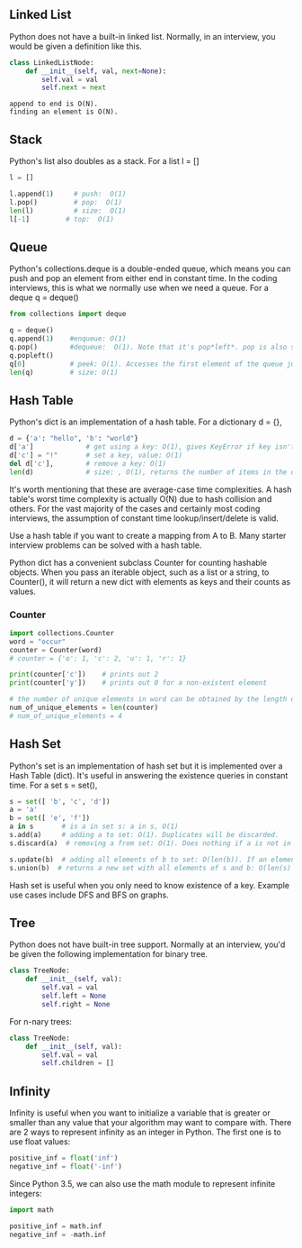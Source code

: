 


## Linked List

Python does not have a built-in linked list. Normally, in an interview, you would be given a definition like this.

```python
class LinkedListNode:
    def __init__(self, val, next=None):
        self.val = val
        self.next = next
```

    append to end is O(N).
    finding an element is O(N).


## Stack
Python's list also doubles as a stack. For a list l = []

```python
l = []

l.append(1)     # push:  O(1)
l.pop()         # pop:  O(1)
len(l)          # size:  O(1)
l[-1]         # top:  O(1)
```

## Queue

Python's collections.deque is a double-ended queue, which means you can push and pop an element from either end in constant time. In the coding interviews, this is what we normally use when we need a queue. For a deque q = deque()
```python
from collections import deque

q = deque()
q.append(1)    #enqueue: O(1)
q.pop()        #dequeue:  O(1). Note that it's pop*left*. pop is also supported but it's for getting element at the end of the double-ended queue.
q.popleft()
q[0]           # peek: O(1). Accesses the first element of the queue just like an array.
len(q)         # size: O(1)
```
## Hash Table

Python's dict is an implementation of a hash table. For a dictionary d = {},

```python
d = {'a': "hello", 'b': "world"}
d['a']             # get using a key: O(1), gives KeyError if key isn't in the dictionary
d['c'] = "!"       # set a key, value: O(1)
del d['c'],        # remove a key: O(1)
len(d)             # size: , O(1), returns the number of items in the dictionary.
```
It's worth mentioning that these are average-case time complexities. A hash table's worst time complexity is actually O(N) due to hash collision and others. For the vast majority of the cases and certainly most coding interviews, the assumption of constant time lookup/insert/delete is valid.

Use a hash table if you want to create a mapping from A to B. Many starter interview problems can be solved with a hash table.

Python dict has a convenient subclass Counter for counting hashable objects. When you pass an iterable object, such as a list or a string, to Counter(), it will return a new dict with elements as keys and their counts as values.

### Counter
```python
import collections.Counter
word = "occur"
counter = Counter(word)
# counter = {'o': 1, 'c': 2, 'u': 1, 'r': 1}

print(counter['c'])    # prints out 2
print(counter['y'])    # prints out 0 for a non-existent element

# the number of unique elements in word can be obtained by the length of its counter
num_of_unique_elements = len(counter)
# num_of_unique_elements = 4
```

## Hash Set

Python's set is an implementation of hash set but it is implemented over a Hash Table (dict). It's useful in answering the existence queries in constant time. For a set s = set(),
```python
s = set([ 'b', 'c', 'd'])
a = 'a'
b = set([ 'e', 'f'])
a in s       # is a in set s: a in s, O(1)
s.add(a)     # adding a to set: O(1). Duplicates will be discarded.
s.discard(a)  # removing a from set: O(1). Does nothing if a is not in the set.

s.update(b)  # adding all elements of b to set: O(len(b)). If an element is already in the set, it will be discarded.
s.union(b)  # returns a new set with all elements of s and b: O(len(s) + len(b)). Does not modify s.
```

Hash set is useful when you only need to know existence of a key. Example use cases include DFS and BFS on graphs.

## Tree

Python does not have built-in tree support. Normally at an interview, you'd be given the following implementation for binary tree.
```python
class TreeNode:
    def __init__(self, val):
        self.val = val
        self.left = None
        self.right = None
```

For n-nary trees:

```python
class TreeNode:
    def __init__(self, val):
        self.val = val
        self.children = []
```

## Infinity

Infinity is useful when you want to initialize a variable that is greater or smaller than any value that your algorithm may want to compare with. There are 2 ways to represent infinity as an integer in Python. The first one is to use float values:

```python
positive_inf = float('inf')
negative_inf = float('-inf')
```

Since Python 3.5, we can also use the math module to represent infinite integers:

```python
import math

positive_inf = math.inf
negative_inf = -math.inf

```

